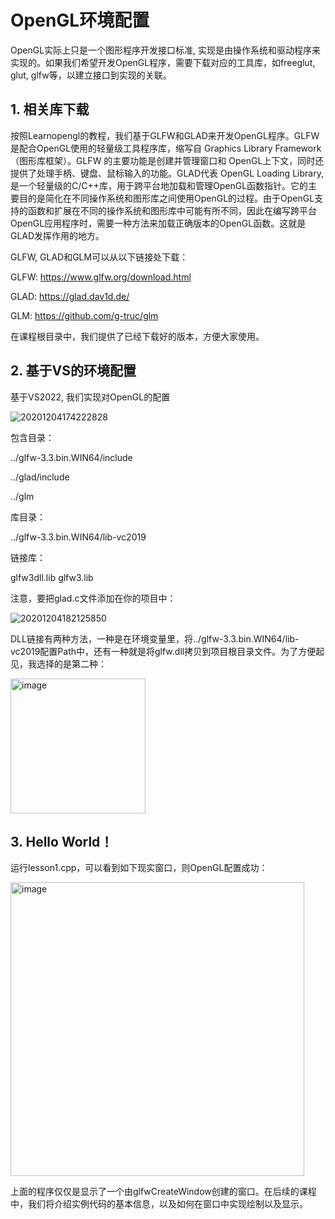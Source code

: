 # OpenGL环境配置

OpenGL实际上只是一个图形程序开发接口标准, 实现是由操作系统和驱动程序来实现的。如果我们希望开发OpenGL程序，需要下载对应的工具库，如freeglut, glut, glfw等，以建立接口到实现的关联。

## 1. 相关库下载

按照Learnopengl的教程，我们基于GLFW和GLAD来开发OpenGL程序。GLFW是配合OpenGL使用的轻量级工具程序库，缩写自 Graphics Library Framework（图形库框架）。GLFW 的主要功能是创建并管理窗口和 OpenGL上下文，同时还提供了处理手柄、键盘、鼠标输入的功能。GLAD代表 OpenGL Loading Library, 是一个轻量级的C/C++库，用于跨平台地加载和管理OpenGL函数指针。它的主要目的是简化在不同操作系统和图形库之间使用OpenGL的过程。由于OpenGL支持的函数和扩展在不同的操作系统和图形库中可能有所不同，因此在编写跨平台OpenGL应用程序时，需要一种方法来加载正确版本的OpenGL函数。这就是GLAD发挥作用的地方。

GLFW, GLAD和GLM可以从以下链接处下载：

GLFW: https://www.glfw.org/download.html

GLAD: https://glad.dav1d.de/

GLM: https://github.com/g-truc/glm

在课程根目录中，我们提供了已经下载好的版本，方便大家使用。

## 2. 基于VS的环境配置

基于VS2022, 我们实现对OpenGL的配置

![20201204174222828](https://github.com/vvvwo/CG_Lesson/assets/65271555/e58267be-c986-4e8d-bd29-47814ff7cedc)

包含目录：

../glfw-3.3.bin.WIN64/include

../glad/include

../glm

库目录：

../glfw-3.3.bin.WIN64/lib-vc2019

链接库：

glfw3dll.lib
glfw3.lib

注意，要把glad.c文件添加在你的项目中：

![20201204182125850](https://github.com/vvvwo/CG_Lesson/assets/65271555/a889ad4e-8b7b-4d79-bd1a-3cbcc04a2e89)

DLL链接有两种方法，一种是在环境变量里，将../glfw-3.3.bin.WIN64/lib-vc2019配置Path中，还有一种就是将glfw.dll拷贝到项目根目录文件。为了方便起见，我选择的是第二种：

<img width="216" alt="image" src="https://github.com/vvvwo/CG_Lesson/assets/65271555/1b1b590d-325f-4249-8091-5b736c28da8a">

## 3. Hello World！

运行lesson1.cpp，可以看到如下现实窗口，则OpenGL配置成功：

<img width="470" alt="image" src="https://github.com/vvvwo/CG_Lesson/assets/65271555/d5862aac-8a81-4f6c-88ae-f29804e6e512">

上面的程序仅仅是显示了一个由glfwCreateWindow创建的窗口。在后续的课程中，我们将介绍实例代码的基本信息，以及如何在窗口中实现绘制以及显示。
